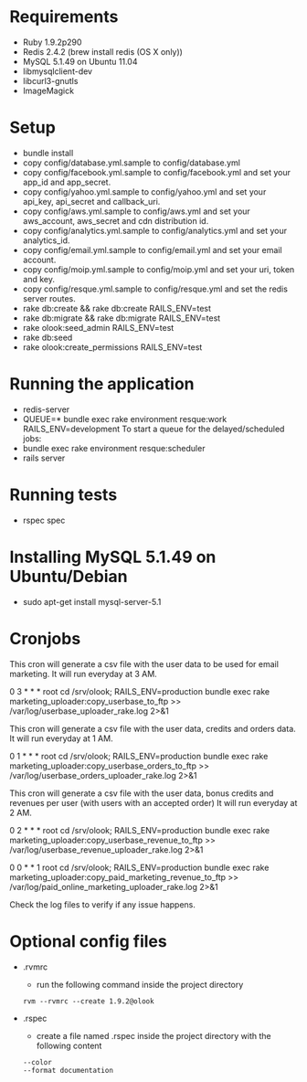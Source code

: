 Requirements
============

- Ruby 1.9.2p290
- Redis 2.4.2 (brew install redis (OS X only))
- MySQL 5.1.49 on Ubuntu 11.04
- libmysqlclient-dev
- libcurl3-gnutls
- ImageMagick

Setup
============

- bundle install
- copy config/database.yml.sample to config/database.yml
- copy config/facebook.yml.sample to config/facebook.yml and set your app_id and app_secret.
- copy config/yahoo.yml.sample to config/yahoo.yml and set your api_key, api_secret and callback_uri.
- copy config/aws.yml.sample to config/aws.yml and set your aws_account, aws_secret and cdn distribution id.
- copy config/analytics.yml.sample to config/analytics.yml and set your analytics_id.
- copy config/email.yml.sample to config/email.yml and set your email account.
- copy config/moip.yml.sample to config/moip.yml and set your uri, token and key.
- copy config/resque.yml.sample to config/resque.yml and set the redis server routes.
- rake db:create && rake db:create RAILS_ENV=test
- rake db:migrate && rake db:migrate RAILS_ENV=test
- rake olook:seed_admin RAILS_ENV=test
- rake db:seed
- rake olook:create_permissions RAILS_ENV=test

Running the application
============

- redis-server
- QUEUE=* bundle exec rake environment resque:work RAILS_ENV=development
To start a queue for the delayed/scheduled jobs:
- bundle exec rake environment resque:scheduler
- rails server

Running tests
============

- rspec spec

Installing MySQL 5.1.49 on Ubuntu/Debian
============

- sudo apt-get install mysql-server-5.1


Cronjobs
============
This cron will generate a csv file with the user data to be used for email marketing. It will run everyday at 3 AM.

0  3    * * *   root    cd /srv/olook; RAILS_ENV=production bundle exec rake marketing_uploader:copy_userbase_to_ftp >> /var/log/userbase_uploader_rake.log 2>&1

This cron will generate a csv file with the user data, credits and orders data. It will run everyday at 1 AM.

0  1    * * *   root    cd /srv/olook; RAILS_ENV=production bundle exec rake marketing_uploader:copy_userbase_orders_to_ftp >> /var/log/userbase_orders_uploader_rake.log 2>&1

This cron will generate a csv file with the user data, bonus credits and revenues per user (with users with an accepted order) It will run everyday at 2 AM.

0  2    * * *   root    cd /srv/olook; RAILS_ENV=production bundle exec rake marketing_uploader:copy_userbase_revenue_to_ftp >> /var/log/userbase_revenue_uploader_rake.log 2>&1

0  0    * * 1   root    cd /srv/olook; RAILS_ENV=production bundle exec rake marketing_uploader:copy_paid_marketing_revenue_to_ftp >> /var/log/paid_online_marketing_uploader_rake.log 2>&1

Check the log files to verify if any issue happens.

Optional config files
============
- .rvmrc
  - run the following command inside the project directory
  ```
  rvm --rvmrc --create 1.9.2@olook
  ```

- .rspec
  - create a file named .rspec inside the project directory with the following content
  ```
  --color
  --format documentation
  ```
